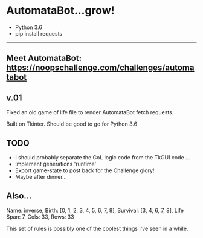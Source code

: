 # AutomataBot...grow!
* Python 3.6
* pip install requests
---
Meet AutomataBot:
https://noopschallenge.com/challenges/automatabot
---
## v.01
Fixed an old game of life file to render AutomataBot fetch requests. 

Built on Tkinter. Should be good to go for Python 3.6

## TODO
* I should probably separate the GoL logic code from the TkGUI code ...
* Implement generations 'runtime' 
* Export game-state to post back for the Challenge glory!
* Maybe after dinner...

## Also...
Name: inverse, Birth: [0, 1, 2, 3, 4, 5, 6, 7, 8], Survival: [3, 4, 6, 7, 8], Life Span: 7, Cols: 33, Rows: 33

This set of rules is possibly one of the coolest things I've seen in a while. 
